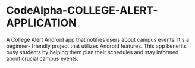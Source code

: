 # CodeAlpha-COLLEGE-ALERT-APPLICATION
A College Alert Android app that notifies users about campus events. It's a beginner- friendly project that utilizes Android features. This app benefits busy students by helping them plan their schedules and stay informed about crucial campus events.
